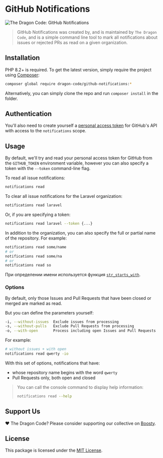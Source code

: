 # GitHub Notifications

![The Dragon Code: GitHub Notifications](https://preview.dragon-code.pro/the-dragon-code/github-notifications.svg?brand=laravel)

> GitHub Notifications was created by, and is maintained by `The Dragon Code`,
> and is a simple command line tool to mark all notifications about issues or rejected PRs as read on a given
> organization.

## Installation

PHP 8.2+ is required. To get the latest version, simply require the project using [Composer](https://getcomposer.org):

```Bash
composer global require dragon-code/github-notifications:*
```

Alternatively, you can simply clone the repo and run `composer install` in the folder.

## Authentication

You'll also need to create yourself a
[personal access token](https://github.com/settings/tokens/new?description=Notifications%20Reader)
for GitHub's API with access to the `notifications` scope.

## Usage

By default, we'll try and read your personal access token for GitHub from the `GITHUB_TOKEN` environment variable,
however you can also specify a token with the `--token` command-line flag.

To read all issue notifications:

```Bash
notifications read
```

To clear all issue notifications for the Laravel organization:

```Bash
notifications read laravel
```

Or, if you are specifying a token:

```Bash
notifications read laravel --token {...}
```

In addition to the organization, you can also specify the full or partial name of the repository. For example:

```Bash
notifications read some/name
# or
notifications read some/na
# or
notifications read so
```

При определении имени используется функция [`str_starts_with`](https://www.php.net/manual/en/function.str-starts-with).

### Options

By default, only those Issues and Pull Requests that have been closed or merged are marked as read.

But you can define the parameters yourself:

```Bash
-i, --without-issues  Exclude issues from processing
-s, --without-pulls   Exclude Pull Requests from processing
-o, --with-open       Process including open Issues and Pull Requests
```

For example:

```Bash
# without issues + with open
notifications read qwerty -io
```

With this set of options, notifications that have:

- whose repository name begins with the word `qwerty`
- Pull Requests only, both open and closed

> You can call the console command to display help information:
>
> ```bash
> notifications read --help
> ```

## Support Us

❤️ The Dragon Code? Please consider supporting our collective on [Boosty](https://boosty.to/dragon-code).

## License

This package is licensed under the [MIT License](LICENSE).
